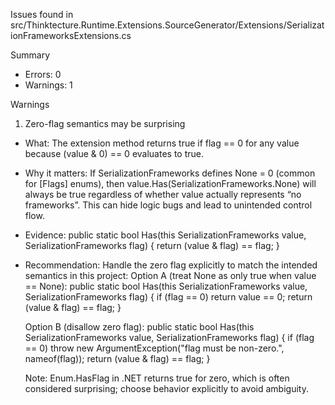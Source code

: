 Issues found in src/Thinktecture.Runtime.Extensions.SourceGenerator/Extensions/SerializationFrameworksExtensions.cs

Summary
- Errors: 0
- Warnings: 1

Warnings
1) Zero-flag semantics may be surprising
- What: The extension method returns true if flag == 0 for any value because (value & 0) == 0 evaluates to true.
- Why it matters: If SerializationFrameworks defines None = 0 (common for [Flags] enums), then value.Has(SerializationFrameworks.None) will always be true regardless of whether value actually represents “no frameworks”. This can hide logic bugs and lead to unintended control flow.
- Evidence:
  public static bool Has(this SerializationFrameworks value, SerializationFrameworks flag)
  {
     return (value & flag) == flag;
  }
- Recommendation: Handle the zero flag explicitly to match the intended semantics in this project:
  Option A (treat None as only true when value == None):
  public static bool Has(this SerializationFrameworks value, SerializationFrameworks flag)
  {
      if (flag == 0)
         return value == 0;
      return (value & flag) == flag;
  }

  Option B (disallow zero flag):
  public static bool Has(this SerializationFrameworks value, SerializationFrameworks flag)
  {
      if (flag == 0)
         throw new ArgumentException("flag must be non-zero.", nameof(flag));
      return (value & flag) == flag;
  }

  Note: Enum.HasFlag in .NET returns true for zero, which is often considered surprising; choose behavior explicitly to avoid ambiguity.
